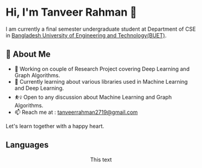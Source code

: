 
# Hi, I'm Tanveer Rahman 👋

I am currently a final semester undergraduate student at Department of CSE in [Bangladesh University of Engineering and Technology(BUET)](https://cse.buet.ac.bd/).

## 🚀 About Me

- 🔭 Working on couple of Research Project covering Deep Learning and Graph Algorithms. 
- 🌱  Currently learning about various libraries used in Machine Learning and Deep Learning. 
- ⛹️‍♀️ Open to any discussion about Machine Learning and Graph Algorithms. 
- 📫 Reach me at : tanveerrahman2719@gmail.com

Let's learn together with a happy heart. 

## Languages

<center>This text</center>




